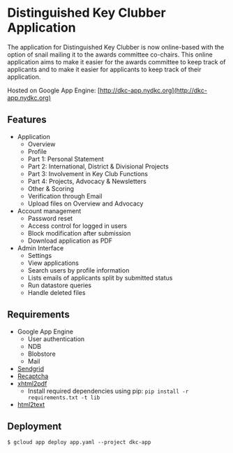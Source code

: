# Distinguished Key Clubber Application

The application for Distinguished Key Clubber is now online-based with the option of snail mailing it to the awards committee co-chairs. This online application aims to make it easier for the awards committee to keep track of applicants and to make it easier for applicants to keep track of their application.

Hosted on Google App Engine: [http://dkc-app.nydkc.org](http://dkc-app.nydkc.org)

## Features

- Application
    - Overview
    - Profile
    - Part 1: Personal Statement
    - Part 2: International, District & Divisional Projects
    - Part 3: Involvement in Key Club Functions
    - Part 4: Projects, Advocacy & Newsletters
    - Other & Scoring
    - Verification through Email
    - Upload files on Overview and Advocacy
- Account management
    - Password reset
    - Access control for logged in users
    - Block modification after submission
    - Download application as PDF
- Admin Interface
    - Settings
    - View applications
    - Search users by profile information
    - Lists emails of applicants split by submitted status
    - Run datastore queries
    - Handle deleted files

## Requirements

- Google App Engine
    - User authentication
    - NDB
    - Blobstore
    - Mail
- [Sendgrid](https://cloud.google.com/appengine/docs/python/mail/sendgrid)
- [Recaptcha](https://www.google.com/recaptcha/intro/index.html)
- [xhtml2pdf](https://github.com/chrisglass/xhtml2pdf)
    - Install required dependencies using pip: `pip install -r requirements.txt -t lib`
- [html2text](https://github.com/aaronsw/html2text)

## Deployment

```shell
$ gcloud app deploy app.yaml --project dkc-app
```
